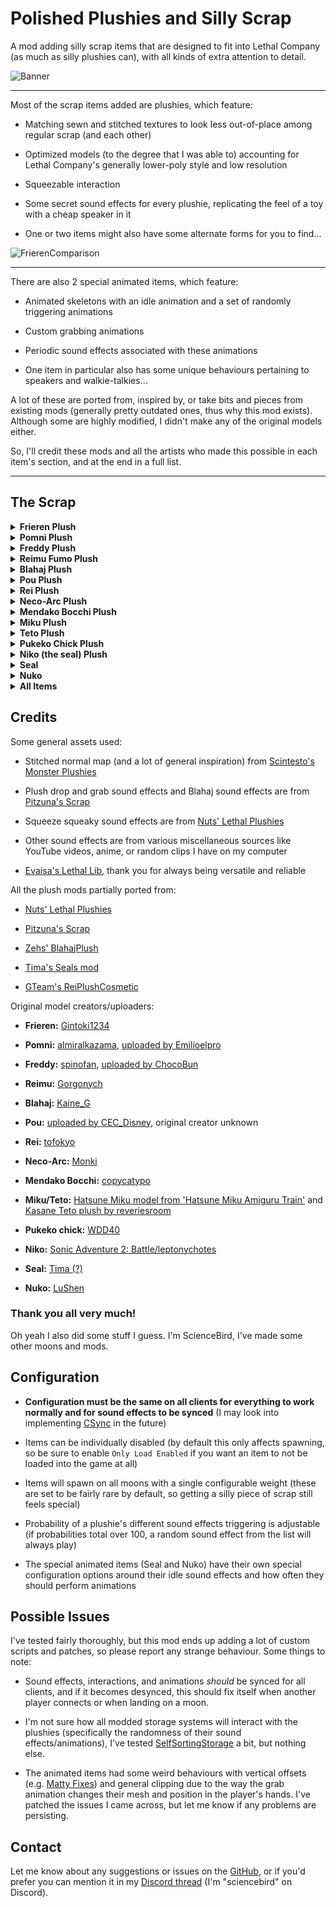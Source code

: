 # Polished Plushies and Silly Scrap

A mod adding silly scrap items that are designed to fit into Lethal Company (as much as silly plushies can), with all kinds of extra attention to detail.

![Banner](https://imgur.com/V6TQPfn.png)

---

Most of the scrap items added are plushies, which feature:

- Matching sewn and stitched textures to look less out-of-place among regular scrap (and each other)

- Optimized models (to the degree that I was able to) accounting for Lethal Company's generally lower-poly style and low resolution

- Squeezable interaction

- Some secret sound effects for every plushie, replicating the feel of a toy with a cheap speaker in it

- One or two items might also have some alternate forms for you to find...

![FrierenComparison](https://imgur.com/zoNaQmS.png)

---

There are also 2 special animated items, which feature:

- Animated skeletons with an idle animation and a set of randomly triggering animations

- Custom grabbing animations

- Periodic sound effects associated with these animations

- One item in particular also has some unique behaviours pertaining to speakers and walkie-talkies...

A lot of these are ported from, inspired by, or take bits and pieces from existing mods (generally pretty outdated ones, thus why this mod exists). Although some are highly modified, I didn't make any of the original models either.

So, I'll credit these mods and all the artists who made this possible in each item's section, and at the end in a full list.

---

## The Scrap

<details>
<summary><b>Frieren Plush</b></summary>

---

![Frieren](https://imgur.com/e5qfJno.png)

> ### A Lethal Company classic: everybody's favourite millennia old adorable mage.

From [Nuts' Lethal Plushies mod(s)](https://thunderstore.io/c/lethal-company/p/Nuts/LethalPlushies/), and more recently it's also featured in [Premium Scraps](https://thunderstore.io/c/lethal-company/p/Zigzag/PremiumScraps/).

Original model by [Gintoki1234](https://sketchfab.com/3d-models/frieren-plushie-209c79c641164b38a81e145b6af3f890).

---

</details>

<details>
<summary><b>Pomni Plush</b></summary>

---

![Pomni](https://imgur.com/gtzWl7m.png)

> ### Internet sensation clown-failure.

From [Nuts' Lethal Plushies mod(s)](https://thunderstore.io/c/lethal-company/p/Nuts/LethalPlushies/).

Original model by [almiralkazama](https://www.deviantart.com/almiralkazama), [uploaded by Emilioelpro](https://sketchfab.com/3d-models/pomni-plushie-1cf8e80aca674c92ab92302868952546).

---

</details>

<details>
<summary><b>Freddy Plush</b></summary>

---

![Freddy](https://imgur.com/WqLWp3U.png)

> ### The beloved mascot of Freddy Fazbear's Pizza.

From [Nuts' Lethal Plushies mod(s)](https://thunderstore.io/c/lethal-company/p/Nuts/LethalPlushies/).

Original model by [spinofan](https://www.deviantart.com/spinofan), [uploaded by ChocoBun](https://sketchfab.com/3d-models/spinofan-freddy-plush-04f51877ba25493d94d05f6086492f37).

---

</details>

<details>
<summary><b>Reimu Fumo Plush</b></summary>

---

![Reimu](https://imgur.com/vGMmDcd.png)

> ### Shrine maiden Reimu Hakurei has been transformed into a highly marketable plush!

From [Nuts' Lethal Plushies mod(s)](https://thunderstore.io/c/lethal-company/p/Nuts/LethalPlushies/).

Original model by [Gorgonych](https://sketchfab.com/3d-models/fumo-reimu-4cb1dec5f8a447079c2fed94bcfdbee4).

---

</details>

<details>
<summary><b>Blahaj Plush</b></summary>

---

![Blahaj](https://imgur.com/wJymrbj.png)

> ### They have lept from the aisles of IKEA into our hearts (and now into Lethal Company).

From [Zehs' BlahajPlush](https://thunderstore.io/c/lethal-company/p/Zehs/BlahajPlush/), [Pitzuna's Scrap](https://thunderstore.io/c/lethal-company/p/Pitzuna/Pitzunas_Scrap/), and many others.

Blahaj's special sound effects are from [Pitzuna's Scrap](https://thunderstore.io/c/lethal-company/p/Pitzuna/Pitzunas_Scrap/) (some model modifications also appear to be done by them).

Original model by [Kaine_G](https://sketchfab.com/3d-models/blahaj-ce981de49111488c81ea646067abe1ec).

---

</details>


<details>
<summary><b>Pou Plush</b></summary>

---

![Pou](https://imgur.com/6XZlGbg.png)

> ### Hiw do i sell him

A different Pou model is featured in [Pitzunas Scrap](https://thunderstore.io/c/lethal-company/p/Pitzuna/Pitzunas_Scrap/).

Original model uploaded by [CEC_Disney](https://sketchfab.com/3d-models/pou-plush-60c9469963b04b3bac8da8d9db213088) (original creator unknown).

---

</details>

<details>
<summary><b>Rei Plush</b></summary>

---

![Rei](https://imgur.com/CDogRYo.png)

> ### Iconic and adored Evangelion character, she looks a little goofy though...

Model also featured as a cosmetic in [GTeam's ReiPlushCosmetic](https://thunderstore.io/c/lethal-company/p/GTeam/ReiPlushCosmetic/).

Original model by [tofokyo](https://sketchfab.com/3d-models/rei-plush-neon-genesis-evangelion-e1f655cae06849e4a4c3c71ffdbfa93c).

---

</details>


<details>
<summary><b>Neco-Arc Plush</b></summary>

---

![Neco-Arc](https://imgur.com/CTY0Tis.png)

> ### Tsukihime/Melty Blood/Type-Moon character known across the internet for their iconic lines.

Original model by [Monki](https://sketchfab.com/3d-models/low-poly-neco-arc-plush-845c62647b7245e5839e5916e6833079).

---

</details>

<details>
<summary><b>Mendako Bocchi Plush</b></summary>

---

![Mendako Bocchi](https://imgur.com/FE7WSD5.png)

> ### Guitarist Hitori Gotou has devolved into the form of a small octopus...

Original model by [copycatypo](https://sketchfab.com/3d-models/bocchi-the-rock-634c4da47a5a445da5cb0e45774b9fa1).

---

</details>

<details>
<summary><b>Miku Plush</b></summary>

---

![Miku](https://imgur.com/Wmo8iC2.png)

> ### Everybody's favourite virtual idol, known around the world, it's Vocaloid Hatsune Miku!

Model based on [the Hatsune Miku model from 'Hatsune Miku Amiguru Train'](https://www.models-resource.com/mobile/hatsunemikuamigurutrain/model/43377/) and [the Kasane Teto plush by reveriesroom](https://sketchfab.com/3d-models/kasane-teto-fatass-plush-bd8157eb42a04161b2628e58dfd2a852).

---

</details>

<details>
<summary><b>Teto Plush</b></summary>

---

![Teto](https://imgur.com/gjCcOQp.png)

> ### fatass...

Model based on [the Kasane Teto plush by reveriesroom](https://sketchfab.com/3d-models/kasane-teto-fatass-plush-bd8157eb42a04161b2628e58dfd2a852) and [the Hatsune Miku model from 'Hatsune Miku Amiguru Train'](https://www.models-resource.com/mobile/hatsunemikuamigurutrain/model/43377/).

---

</details>

<details>
<summary><b>Pukeko Chick Plush</b></summary>

---

![Pukeko chick](https://imgur.com/yMY5Iet.png)

> ### DAMN!!!!!!!!!!!!!!!!

Original model by [WDD40](https://cults3d.com/en/3d-model/art/pukeko-damn-bird).

---

</details>

<details>
<summary><b>Niko (the seal) Plush</b></summary>

---

![Niko](https://imgur.com/tctMMIu.png)

> ### He was forced to be Lethal Company scrap.

Model adapted from [the Sonic Adventure 2: Battle mod by leptonychotes](https://gamebanana.com/mods/378547).

---

</details>

<details>
<summary><b>Seal</b></summary>

---

![Seal](https://imgur.com/27Od7hf.png)
![SealGIFIdle](https://imgur.com/X18dYTf.gif)
![SealGIFAnimations](https://imgur.com/cGdSt9f.gif)

> ### It's so lifelike...

Rework of [Tima's Seals mod](https://thunderstore.io/c/lethal-company/p/Tima/Tima_Seals_mod/) (original model appears to be made by them), with improved and scaled up model, more animations, and more sounds.

---

</details>

<details>
<summary><b>Nuko</b></summary>

---

![Nuko](https://imgur.com/DTxfuyg.png)
![NukoGIFIdle](https://imgur.com/j0m6lHr.gif)
![NukoGIFAnimations](https://imgur.com/7Q6hyrX.gif)

> ### The adorable critter from Girls' Last Tour.

They seem quiet at first, but they seem to interact strangely with electronic devices... Try giving them a speaker.

Original model by [LuShen](https://sketchfab.com/3d-models/girls-last-tours-nuko-4fb7fd44c7ce458d94bb0bc9f635e468).

---

</details>

<details>
<summary><b>All Items</b></summary>

---

![AllScrap1](https://imgur.com/KQDTaZI.png)

---

</details>

## Credits

Some general assets used:

- Stitched normal map (and a lot of general inspiration) from [Scintesto's Monster Plushies](https://thunderstore.io/c/lethal-company/p/Scintesto/Monster_Plushies/)

- Plush drop and grab sound effects and Blahaj sound effects are from [Pitzuna's Scrap](https://thunderstore.io/c/lethal-company/p/Pitzuna/Pitzunas_Scrap/)

- Squeeze squeaky sound effects are from [Nuts' Lethal Plushies](https://thunderstore.io/c/lethal-company/p/Nuts/LethalPlushies/)

- Other sound effects are from various miscellaneous sources like YouTube videos, anime, or random clips I have on my computer

- [Evaisa's Lethal Lib](https://github.com/EvaisaDev/LethalLib), thank you for always being versatile and reliable

All the plush mods partially ported from:

- [Nuts' Lethal Plushies](https://thunderstore.io/c/lethal-company/p/Nuts/LethalPlushies/)

- [Pitzuna's Scrap](https://thunderstore.io/c/lethal-company/p/Pitzuna/Pitzunas_Scrap/)

- [Zehs' BlahajPlush](https://thunderstore.io/c/lethal-company/p/Zehs/BlahajPlush/)

- [Tima's Seals mod](https://thunderstore.io/c/lethal-company/p/Tima/Tima_Seals_mod/)

- [GTeam's ReiPlushCosmetic](https://thunderstore.io/c/lethal-company/p/GTeam/ReiPlushCosmetic/)

Original model creators/uploaders:

- **Frieren:** [Gintoki1234](https://sketchfab.com/3d-models/frieren-plushie-209c79c641164b38a81e145b6af3f890)

- **Pomni:** [almiralkazama](https://www.deviantart.com/almiralkazama), [uploaded by Emilioelpro](https://sketchfab.com/3d-models/pomni-plushie-1cf8e80aca674c92ab92302868952546)

- **Freddy:** [spinofan](https://www.deviantart.com/spinofan), [uploaded by ChocoBun](https://sketchfab.com/3d-models/spinofan-freddy-plush-04f51877ba25493d94d05f6086492f37)

- **Reimu:** [Gorgonych](https://sketchfab.com/3d-models/fumo-reimu-4cb1dec5f8a447079c2fed94bcfdbee4)

- **Blahaj:** [Kaine_G](https://sketchfab.com/3d-models/blahaj-ce981de49111488c81ea646067abe1ec)

- **Pou:** [uploaded by CEC_Disney](https://sketchfab.com/3d-models/pou-plush-60c9469963b04b3bac8da8d9db213088), original creator unknown

- **Rei:** [tofokyo](https://sketchfab.com/3d-models/rei-plush-neon-genesis-evangelion-e1f655cae06849e4a4c3c71ffdbfa93c)

- **Neco-Arc:** [Monki](https://sketchfab.com/3d-models/low-poly-neco-arc-plush-845c62647b7245e5839e5916e6833079)

- **Mendako Bocchi:** [copycatypo](https://sketchfab.com/3d-models/bocchi-the-rock-634c4da47a5a445da5cb0e45774b9fa1)

- **Miku/Teto:** [Hatsune Miku model from 'Hatsune Miku Amiguru Train'](https://www.models-resource.com/mobile/hatsunemikuamigurutrain/model/43377/) and [Kasane Teto plush by reveriesroom](https://sketchfab.com/3d-models/kasane-teto-fatass-plush-bd8157eb42a04161b2628e58dfd2a852)

- **Pukeko chick:** [WDD40](https://cults3d.com/en/3d-model/art/pukeko-damn-bird)

- **Niko:** [Sonic Adventure 2: Battle/leptonychotes](https://gamebanana.com/mods/378547)

- **Seal:** [Tima (?)](https://thunderstore.io/c/lethal-company/p/Tima/Tima_Seals_mod/)

- **Nuko:** [LuShen](https://sketchfab.com/3d-models/girls-last-tours-nuko-4fb7fd44c7ce458d94bb0bc9f635e468)

### Thank you all very much!

Oh yeah I also did some stuff I guess. I'm ScienceBird, I've made some other moons and mods.

## Configuration

- **Configuration must be the same on all clients for everything to work normally and for sound effects to be synced** (I may look into implementing [CSync](https://thunderstore.io/c/lethal-company/p/Sigurd/CSync/) in the future)

- Items can be individually disabled (by default this only affects spawning, so be sure to enable `Only Load Enabled` if you want an item to not be loaded into the game at all)

- Items will spawn on all moons with a single configurable weight (these are set to be fairly rare by default, so getting a silly piece of scrap still feels special)

- Probability of a plushie's different sound effects triggering is adjustable (if probabilities total over 100, a random sound effect from the list will always play)

- The special animated items (Seal and Nuko) have their own special configuration options around their idle sound effects and how often they should perform animations

## Possible Issues

I've tested fairly thoroughly, but this mod ends up adding a lot of custom scripts and patches, so please report any strange behaviour. Some things to note:

- Sound effects, interactions, and animations *should* be synced for all clients, and if it becomes desynced, this should fix itself when another player connects or when landing on a moon.

- I'm not sure how all modded storage systems will interact with the plushies (specifically the randomness of their sound effects/animations), I've tested [SelfSortingStorage](https://thunderstore.io/c/lethal-company/p/Zigzag/SelfSortingStorage/) a bit, but nothing else.

- The animated items had some weird behaviours with vertical offsets (e.g. [Matty Fixes](https://thunderstore.io/c/lethal-company/p/mattymatty/Matty_Fixes/)) and general clipping due to the way the grab animation changes their mesh and position in the player's hands. I've patched the issues I came across, but let me know if any problems are persisting.

## Contact

Let me know about any suggestions or issues on the [GitHub](https://github.com/Science-Bird/PolishedPlushiesAndSillyScrap), or if you'd prefer you can mention it in my [Discord thread](https://discord.com/channels/1168655651455639582/1350616165289951272) (I'm "sciencebird" on Discord).